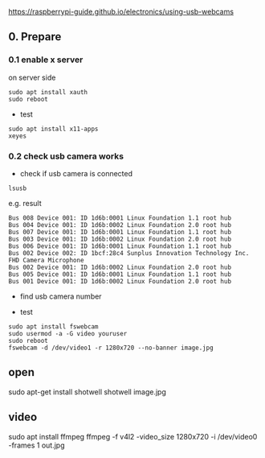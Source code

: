 https://raspberrypi-guide.github.io/electronics/using-usb-webcams

## 0. Prepare
### 0.1 enable x server
on server side
```
sudo apt install xauth
sudo reboot
```

- test
```
sudo apt install x11-apps
xeyes
```


### 0.2 check usb camera works
- check if usb camera is connected
```
lsusb
```
e.g. result
```
Bus 008 Device 001: ID 1d6b:0001 Linux Foundation 1.1 root hub
Bus 004 Device 001: ID 1d6b:0002 Linux Foundation 2.0 root hub
Bus 007 Device 001: ID 1d6b:0001 Linux Foundation 1.1 root hub
Bus 003 Device 001: ID 1d6b:0002 Linux Foundation 2.0 root hub
Bus 006 Device 001: ID 1d6b:0001 Linux Foundation 1.1 root hub
Bus 002 Device 002: ID 1bcf:28c4 Sunplus Innovation Technology Inc. FHD Camera Microphone
Bus 002 Device 001: ID 1d6b:0002 Linux Foundation 2.0 root hub
Bus 005 Device 001: ID 1d6b:0001 Linux Foundation 1.1 root hub
Bus 001 Device 001: ID 1d6b:0002 Linux Foundation 2.0 root hub
```

- find usb camera number

- test
```
sudo apt install fswebcam
sudo usermod -a -G video youruser
sudo reboot
fswebcam -d /dev/video1 -r 1280x720 --no-banner image.jpg
```


## open
sudo apt-get install shotwell
shotwell image.jpg



## video
sudo apt install ffmpeg
ffmpeg -f v4l2 -video_size 1280x720 -i /dev/video0 -frames 1 out.jpg
